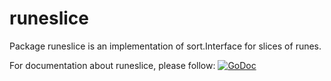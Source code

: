 # runeslice

Package runeslice is an implementation of sort.Interface for slices of runes.

For documentation about runeslice, please follow: [![GoDoc](https://godoc.org/github.com/coolparadox/go/sort/runeslice?status.svg)](https://godoc.org/github.com/coolparadox/go/sort/runeslice)
